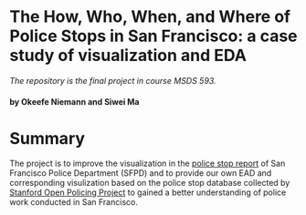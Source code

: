 # The How, Who, When, and Where of Police Stops in San Francisco: a case study of visualization and EDA
*The repository is the final project in course MSDS 593.* 

#### by Okeefe Niemann and Siwei Ma

# Summary

The project is to improve the visualization in the [police stop report](https://data.sfgov.org/Geographic-Locations-and-Boundaries/SF-Find-Neighborhoods/pty2-tcw4) of San Francisco Police Department (SFPD) and to provide our own EAD and corresponding visulization based on the police stop database collected by [Stanford Open Policing Project](https://openpolicing.stanford.edu/data/) to gained a better understanding of police work conducted in San Francisco.




